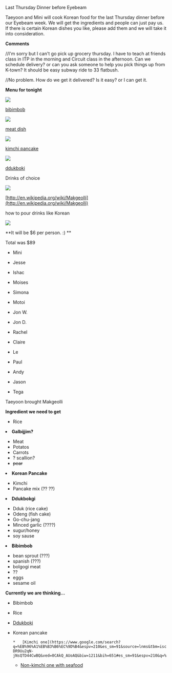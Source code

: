 
Last Thursday Dinner before Eyebeam 

Taeyoon and Mini will cook Korean food for the last Thursday dinner before our Eyebeam week. We will get the ingredients and people can just pay us. If there is certain Korean dishes you like, please add them and we will take it into consideration. 

**Comments**

//I'm sorry but I can't go pick up grocery thursday. I have to teach at friends class in ITP in the morning and Circuit class in the afternoon. Can we schedule delivery? or can you ask someone to help you pick things up from K-town? It should be easy subway ride to 33 flatbush. 

//No problem. How do we get it delivered? Is it easy? or I can get it.

**Menu for tonight**

![](https://hackpad-attachments.s3.amazonaws.com/hackpad.com_riBFC1tVv3D_p.77398_1384445040908_bibimbob.jpg)

[bibimbob](https://www.google.com/search?q=%EA%B0%88%EB%B9%84%EC%B0%9C&espv=210&es_sm=91&source=lnms&tbm=isch&sa=X&ei=gvOEUrWjCMLksATR_4GYBw&ved=0CAkQ_AUoAQ&biw=1224&bih=607#es_sm=91&espv=210&q=%EB%B9%84%EB%B9%94%EB%B0%A5&tbm=isch&imgdii=_)

![](https://hackpad-attachments.s3.amazonaws.com/hackpad.com_riBFC1tVv3D_p.77398_1384445057528_kalbijjim.jpg)

[meat dish](https://www.google.com/search?q=%EA%B0%88%EB%B9%84%EC%B0%9C&espv=210&es_sm=91&source=lnms&tbm=isch&sa=X&ei=gvOEUrWjCMLksATR_4GYBw&ved=0CAkQ_AUoAQ&biw=1224&bih=607https://www.google.com/search?q=%EA%B0%88%EB%B9%84%EC%B0%9C&espv=210&es_sm=91&source=lnms&tbm=isch&sa=X&ei=gvOEUrWjCMLksATR_4GYBw&ved=0CAkQ_AUoAQ&biw=1224&bih=607) 

![](https://hackpad-attachments.s3.amazonaws.com/hackpad.com_riBFC1tVv3D_p.77398_1384445113721_kimchi04.jpg)

[kimchi pancake](https://www.google.com/search?q=%EA%B0%88%EB%B9%84%EC%B0%9C&espv=210&es_sm=91&source=lnms&tbm=isch&sa=X&ei=gvOEUrWjCMLksATR_4GYBw&ved=0CAkQ_AUoAQ&biw=1224&bih=607#es_sm=91&espv=210&q=%EA%B9%80%EC%B9%98%EC%A0%84&tbm=isch&imgdii=_)

![](https://hackpad-attachments.s3.amazonaws.com/hackpad.com_riBFC1tVv3D_p.77398_1384445079637_ddukboki.jpg)

[ddukboki](https://www.google.com/search?q=%EA%B0%88%EB%B9%84%EC%B0%9C&espv=210&es_sm=91&source=lnms&tbm=isch&sa=X&ei=gvOEUrWjCMLksATR_4GYBw&ved=0CAkQ_AUoAQ&biw=1224&bih=607#es_sm=91&espv=210&q=%EB%96%A1%EB%B3%B6%EC%9D%B4&tbm=isch&imgdii=_)

Drinks of choice

![](https://hackpad-attachments.s3.amazonaws.com/hackpad.com_riBFC1tVv3D_p.77239_1384462923975_undefined)

[http://en.wikipedia.org/wiki/Makgeolli](http://en.wikipedia.org/wiki/Makgeolli)

how to pour drinks like Korean

![](https://hackpad-attachments.s3.amazonaws.com/hackpad.com_riBFC1tVv3D_p.77239_1384463056784_undefined)

**It will be $6 per person. :) **

Total was $89

*   Mini
*   Jesse
*   Ishac
*   Moises
*   Simona
*   Motoi
*   Jon W.
*   Jon D.
*   Rachel

*   Claire

*   Le
*    Paul
*   Andy

*   Jason
*   Tega

Taeyoon brought Makgeolli 

**Ingredient we need to get**

*   Rice

<undefined><li>**Galbijjim?**</li></undefined>

*   Meat
*   Potatos
*   Carrots
*   ? scallion?
*   <s>pear</s>

<undefined><li>**Korean Pancake**</li></undefined>

*   Kimchi
*   Pancake mix (?? ??)

<undefined><li>**Ddukbokgi**</li></undefined>

*   Dduk (rice cake)
*   Odeng (fish cake)
*   Go-chu-jang
*   Minced garlic (????)
*   sugur/honey
*   soy sause 

<undefined><li>**Bibimbob**</li></undefined>

*   bean sprout (???)
*   spanish (???)
*   bolgogi meat 
*   ??
*   eggs
*   sesame oil

**Currently we are thinking...**

*   Bibimbob
*   Rice
*   [Ddukboki](https://www.google.com/search?q=%EB%96%A1%EB%B3%B6%EC%9D%B4&espv=210&es_sm=91&source=lnms&tbm=isch&sa=X&ei=-DR9Uu2qN-jNsQTD44CwBQ&ved=0CAkQ_AUoAQ&biw=1211&bih=651)
*   Korean pancake 

        *   [Kimchi one](https://www.google.com/search?q=%EB%96%A1%EB%B3%B6%EC%9D%B4&espv=210&es_sm=91&source=lnms&tbm=isch&sa=X&ei=-DR9Uu2qN-jNsQTD44CwBQ&ved=0CAkQ_AUoAQ&biw=1211&bih=651#es_sm=91&espv=210&q=%EA%B9%80%EC%B9%98%EC%A0%84&tbm=isch)
    *   [Non-kimchi one with seafood](https://www.google.com/search?q=%EB%96%A1%EB%B3%B6%EC%9D%B4&espv=210&es_sm=91&source=lnms&tbm=isch&sa=X&ei=-DR9Uu2qN-jNsQTD44CwBQ&ved=0CAkQ_AUoAQ&biw=1211&bih=651#es_sm=91&espv=210&q=%ED%8C%8C%EC%A0%84&tbm=isch) 
